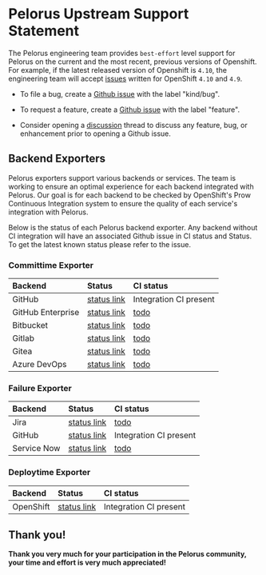# Pelorus Upstream Support Statement

The Pelorus engineering team provides `best-effort` level support for Pelorus on the current and the most recent, previous versions of Openshift.  For example, if the latest released version of Openshift is `4.10`, the engineering team will accept [issues](https://github.com/konveyor/pelorus/issues) written for OpenShift `4.10` and `4.9`.

* To file a bug, create a [Github issue](https://github.com/konveyor/pelorus/issues) with the label "kind/bug".

* To request a feature, create a [Github issue](https://github.com/konveyor/pelorus/issues) with the label "feature".

* Consider opening a [discussion](https://github.com/konveyor/pelorus/discussions) thread to discuss any feature, bug, or enhancement prior to opening a Github issue.

## Backend Exporters
Pelorus exporters support various backends or services. The team is working to ensure an optimal experience for each backend integrated with Pelorus. Our goal is for each backend to be checked by OpenShift's Prow Continuous Integration system to ensure the quality of each service's integration with Pelorus.

Below is the status of each Pelorus backend exporter. Any backend without CI integration will have an associated Github issue in CI status and Status.  To get the latest known status please refer to the issue.

### Committime Exporter

|Backend |Status        |CI status    |
|:--------|:--------------|:-------------|
| GitHub  | [status link](https://github.com/konveyor/pelorus/issues?q=is%3Aopen+label%3Acommittime-exporter+label%3Abackend-github)   | Integration CI present|
| GitHub Enterprise | [status link](https://github.com/konveyor/pelorus/issues?q=is%3Aopen+label%3Acommittime-exporter+label%3Abackend-github-enterprise+) |  [todo](https://github.com/konveyor/pelorus/issues/561) |
| Bitbucket | [status link](https://github.com/konveyor/pelorus/issues?q=is%3Aopen+label%3Acommittime-exporter+label%3Abackend-bitbucket+) | [todo](https://github.com/konveyor/pelorus/issues/563) |
| Gitlab | [status link](https://github.com/konveyor/pelorus/issues?q=is%3Aopen+label%3Acommittime-exporter+label%3Abackend-gitlab) |  [todo](https://github.com/konveyor/pelorus/issues/565) |
| Gitea | [status link](https://github.com/konveyor/pelorus/issues?q=is%3Aopen+label%3Acommittime-exporter+label%3Abackend-gitea) | [todo](https://github.com/konveyor/pelorus/issues/567) |
| Azure DevOps | [status link](https://github.com/konveyor/pelorus/issues?q=is%3Aopen+label%3Acommittime-exporter+label%3Abackend-azure-devops) | [todo](https://github.com/konveyor/pelorus/issues/569) |

### Failure Exporter

|Backend |Status        |CI status    |
|:--------|:--------------|:-------------|
| Jira  | [status link](https://github.com/konveyor/pelorus/issues?q=is%3Aopen+label%3Afailure-exporter+label%3Abackend-jira+ )   | [todo](https://github.com/konveyor/pelorus/issues/571) |
| GitHub  | [status link](https://github.com/konveyor/pelorus/issues?q=is%3Aopen+label%3Afailure-exporter+label%3Abackend-github+)   | Integration  CI present|
| Service Now | [status link](https://github.com/konveyor/pelorus/issues?q=is%3Aopen+label%3Afailure-exporter+label%3Abackend-servicenow+) | [todo](https://github.com/konveyor/pelorus/issues/573)

### Deploytime Exporter
|Backend |Status        |CI status    |
|:--------|:--------------|:-------------|
| OpenShift  | [status link](https://github.com/konveyor/pelorus/labels/deploytime-exporter)   | Integration CI present|


## Thank you!

**Thank you very much for your participation in the Pelorus community, your time and effort is very much appreciated!**

